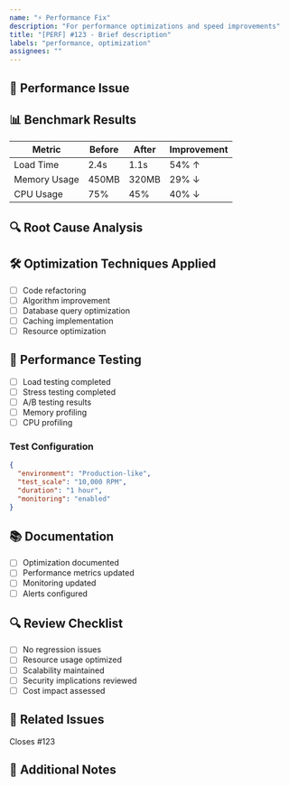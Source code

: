 ```yaml
---
name: "⚡ Performance Fix"
description: "For performance optimizations and speed improvements"
title: "[PERF] #123 - Brief description"
labels: "performance, optimization"
assignees: ""
---
```


## 🎯 Performance Issue

<!-- Provide a clear description of the performance bottleneck -->

## 📊 Benchmark Results

| Metric       | Before | After | Improvement |
| ------------ | ------ | ----- | ----------- |
| Load Time    | 2.4s   | 1.1s  | 54% ↑       |
| Memory Usage | 450MB  | 320MB | 29% ↓       |
| CPU Usage    | 75%    | 45%   | 40% ↓       |

## 🔍 Root Cause Analysis

<!-- Explain what was causing the performance issue -->

## 🛠️ Optimization Techniques Applied

- [ ] Code refactoring
- [ ] Algorithm improvement
- [ ] Database query optimization
- [ ] Caching implementation
- [ ] Resource optimization

## 🧪 Performance Testing

- [ ] Load testing completed
- [ ] Stress testing completed
- [ ] A/B testing results
- [ ] Memory profiling
- [ ] CPU profiling

### Test Configuration

```json
{
  "environment": "Production-like",
  "test_scale": "10,000 RPM",
  "duration": "1 hour",
  "monitoring": "enabled"
}
```

## 📚 Documentation

- [ ] Optimization documented
- [ ] Performance metrics updated
- [ ] Monitoring updated
- [ ] Alerts configured

## 🔍 Review Checklist

- [ ] No regression issues
- [ ] Resource usage optimized
- [ ] Scalability maintained
- [ ] Security implications reviewed
- [ ] Cost impact assessed

## 📌 Related Issues

Closes #123

## 📝 Additional Notes

<!-- Any additional context or notes -->
